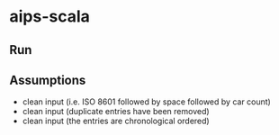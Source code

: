 # aips-scala

## Run

## Assumptions
* clean input (i.e. ISO 8601 followed by space followed by car count)
* clean input (duplicate entries have been removed)
* clean input (the entries are chronological ordered)